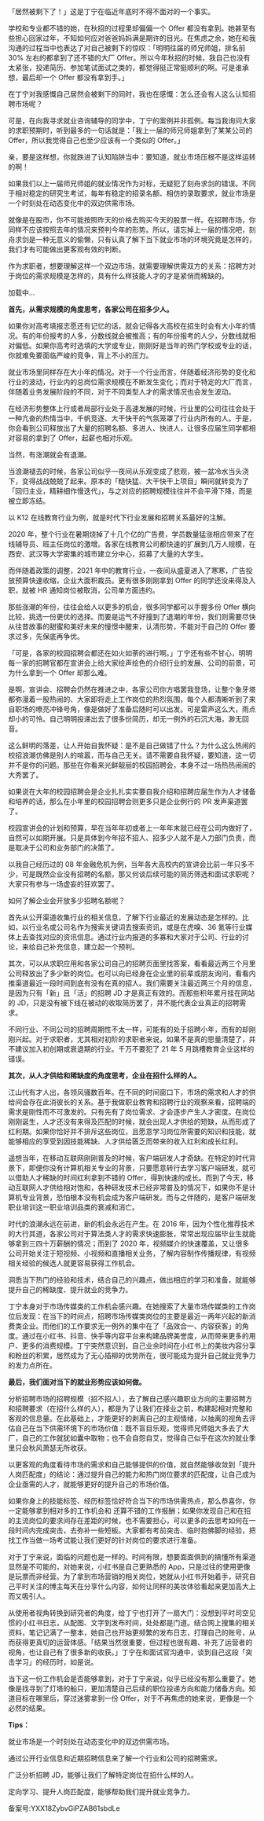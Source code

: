 「居然被剩下了！」这是丁宁在临近年底时不得不面对的一个事实。

学校和专业都不错的她，在秋招的过程里却偏偏一个 Offer 都没有拿到。她甚至有些担心回家过年，不知如何应对爸爸妈妈满是期许的目光。在焦虑之余，她在和我沟通的过程当中也表达了对自己被剩下的惊叹：「明明往届的师兄师姐，排名前 30\% 左右的都拿到了还不错的大厂 Offer。所以今年秋招的时候，我自己也没有太紧张，投递简历、参加笔试面试之类的，都觉得挺正常挺顺利的啊。可是谁承想，最后却一个 Offer 都没有拿到手。」

在丁宁对我感慨自己居然会被剩下的同时，我也在感慨：怎么还会有人这么认知招聘市场呢？

可是，在向我寻求就业咨询辅导的同学中，丁宁的案例并非孤例。每当我询问大家的求职预期时，听到最多的一句话就是：「我上一届的师兄师姐拿到了某某公司的 Offer，所以我觉得自己也至少应该有一个类似的 Offer。」

亲，要是这样想，你就跌进了认知陷阱当中：要知道，就业市场压根不是这样运转的啊！

如果我们以上一届师兄师姐的就业情况作为对标，无疑犯了刻舟求剑的错误。不同于相对稳定的研究生考试，每年有稳定的招录名额、相仿的录取要求，就业市场是一个时刻处在动态变化中的双边供需市场。

就像是在股市，你不可能按照昨天的价格去购买今天的股票一样。在招聘市场，你同样不应该按照去年的情况来预判今年的形势。所以，请忘掉上一届的情况吧，刻舟求剑是一种无意义的偷懒，只有认真了解下当下就业市场的环境究竟是怎样的，我们才有可能做出更客观有效的判断。

作为求职者，想要理解这样一个双边市场，就需要理解供需双方的关系：招聘方对于岗位的需求规模是怎样的，具有什么样技能人才的才是紧俏而稀缺的。

加载中...

**首先，从需求规模的角度思考，各家公司在招多少人。**

如果你对高考填报志愿还有记忆的话，就会记得各大高校在招生时会有大小年的情况。有的年份报考的人多，分数线就会被推高；有的年份报考的人少，分数线就相对偏低。如果你高考时选填的大学或专业，刚刚好是当年的热门学校或专业的话，你就难免要面临严峻的竞争，背上不小的压力。

就业市场里同样存在大小年的情况。对于一个行业而言，伴随着经济形势的变化和行业的波动，行业内的总岗位需求规模在不断发生变化；而对于特定的大厂而言，伴随着业务发展阶段的不同，对于不同类型人才的需求情况也会发生波动。

在经济形势整体上行或者局部行业处于高速发展的时候，行业里的公司往往会处于一种亢奋的热情当中，千帆竞逐、大干快干的气氛笼罩了行业内所有的人。于是，你会看到公司释放出了大量的招聘名额、多进人、快进人，让很多应届生同学都相对容易的拿到了 Offer，起薪也相对乐观。

当然，有涨潮就会有退潮。

当浪潮褪去的时候，各家公司似乎一夜间从乐观变成了悲观，被一盆冷水当头浇下，变得战战兢兢了起来。原本的「糙快猛、大干快干上项目」瞬间就转变为了「回归主业，精耕细作慢迭代」，与之对应的招聘规模往往并不会平滑下降，而是被立即冻结。

以 K12 在线教育行业为例，就是时代下行业发展和招聘关系最好的注解。

2020 年，整个行业在暑期烧掉了十几个亿的广告费，学员数量猛涨相应带来了在线辅导员、班主任岗位的激增。各家在线教育公司都快速的扩展到几万人规模，在西安、武汉等大学密集的城市建立分中心，招募了大量的大学生。

而伴随着政策的调整，2021 年中的教育行业，一夜间从盛夏进入了寒寒，广告投放预算快速收缩，企业大面积裁员。更有很多刚刚拿到 Offer 的同学还没来得及入职，就被 HR 通知岗位被取消，公司单方面违约。

那些涨潮的年份，往往会给人以更多的机会，很多同学都可以手握多份 Offer 横向比较，挑选一份更优的选择。而要是运气不好撞到了退潮的年份，我们则需要尽快从往昔故事的甜蜜和美好未来的憧憬中醒来，认清形势，不能对于自己的 Offer 要求过多，先保底再争优。

「可是，各家的校园招聘会都还在如火如荼的进行啊。」丁宁还有些不甘心，明明每一家的招聘官都在宣讲会上给大家绘声绘色的介绍行业的发展、公司的前景，可为什么拿到一个 Offer 却那么难。

是啊，宣讲会、招聘会仍然在推进之中，各家公司你方唱罢我登场，让整个象牙塔都弥漫着一股热闹的、大家即将走上工作岗位的热烈氛围，每个人都清晰听到了来自职场的嘹亮冲锋号角，像是做好了准备后随时可以出发。可是雷声这么大，雨点却小的可怜。自己明明投递出去了很多份简历，却无一例外的石沉大海，渺无回音。

这么鲜明的落差，让人开始自我怀疑：是不是自己做错了什么？为什么这么热闹的校招浪潮仿佛是别人的喧嚣，而与自己无关。请不需要自我怀疑，要知道，这一切并不是你的问题。那些在你看来光鲜靓丽的校园招聘会，本身不过一场热热闹闹的大秀罢了。

如果说在大年的校园招聘会是企业扎扎实实要自我介绍和招聘应届生作为人才储备和培养的话，那么在小年里的校园招聘会则更多只是企业例行的 PR 发声渠道罢了。

校园宣讲会的计划和预算，早在当年年初或者上一年年末就已经在公司内做好了，自然可以如期开展。只是具体到今年招不招人、招多少人就不是人力部门负责，而是取决于公司和业务部门的决策了。

以我自己经历过的 08 年金融危机为例，当年各大高校内的宣讲会比前一年只多不少，可是既然企业没有招聘的名额，那又何谈后续可能的简历筛选和面试求职呢？大家只有参与一场虚妄的狂欢罢了。

如何了解企业会开放多少招聘名额呢？

首先从公开渠道收集行业的相关信息，了解下行业最近的发展动态是怎样的。比如，以行业名或公司名作为搜索关键词去搜索资讯，或是在虎嗅、36 氪等行业媒体上去查找对应的资讯信息。通过行业内报道的多寡和大家对于公司、行业的讨论，来给自己补充信息，建立起一个预判。

其次，可以从求职应用和各家公司自己的招聘页面里找答案，看看最近两三个月里公司释放出了多少新的岗位。也可以向已经身在企业里的前辈或朋友询问，看看内推渠道最近一段时间到底有没有在真的招人。我们需要关注最近两三个月的信息，是因为只有「新」且「活」的招聘 JD 才是真正有效的。而那些积年累月挂在网站的 JD，只是没有被下线在被动的收取简历罢了，并不能代表企业真正的招聘需求。

不同行业、不同公司的招聘周期性不太一样，可能有的处于招聘小年，而有的却刚刚兴起。对于求职者，尤其相对初阶的求职者来说，如果不是真的思量清楚了，并不建议加入初创期或衰退期的行业。千万不要犯了 21 年 5 月跳槽教育企业这样的错误。

**其次，从人才供给和稀缺度的角度思考，企业在招什么样的人。**

江山代有才人出，各领风骚数百年。在不同的时间窗口下，市场的需求和人才的供给间会存在此消彼长的关系。基于我做职业教育和招聘行业的观察来看，招聘端的需求是刚性而不可激发的。只有先有了岗位需求、才会逐步产生人才密度。在岗位刚刚诞生，人才还没有来得及匹配的时候，就会出现人才供给的短缺，从而形成了红利期。如果你恰好并不排斥这些岗位，且愿意学习岗位所需要的知识和技能，就能够相应的享受到因技能稀缺、人才供给匮乏而带来的收入红利和成长红利。

遥想当年，在移动互联网刚刚普及的时候，客户端研发人才奇缺。在特定的时代背景下，即便你没有计算机相关专业的背景，只要愿意转行去学习客户端研发，就可以借助人才稀缺的时间红利拿到不错的 Offer，得到快速的成长。而到了今天，移动互联网人才供给相对饱和，各种研发技术已经非常普及的情况下，如果你不是计算机专业背景，恐怕根本没有机会成为客户端研发。而与之伴随的，是客户端研发职业培训这一职业培训品类的衰减和消亡。

时代的浪潮永远在前进，新的机会永远在产生。在 2016 年，因为个性化推荐技术的大行其道，各家公司对于算法类人才的需求快速膨胀，常常出现应届毕业生就能够拿到三四十万薪酬的情况；而到了 2020 年，视频媒介的快速覆盖，又让很多公司开始关注于短视频、小视频和直播相关业务，了解内容制作传播规律，有视频相关经验的候选人就更容易获得工作机会。

洞悉当下热门的经验和技术，结合自己的兴趣点，做出相应的学习和准备，就能够提升自己的稀缺度、提升就业的竞争力。

丁宁本身对于市场传媒类的工作机会感兴趣。在她搜索了大量市场传媒类的工作岗位后发现：在当下的时间点，招聘市场传媒类岗位的主要是最近一两年兴起的新消费类企业。而他们的工作要求无一例外的集中在了「品效合一、内容获客」的角度。通过在小红书、抖音、快手等内容平台来构建品牌美誉度，从而带来更多的用户、更多的消费规模。丁宁突然意识到，自己业余时间在小红书上的美妆内容分享和粉丝的积累，居然成为了无心插柳的优势所在，很可能成为提升自己就业竞争力的发力点所在。

**最后，我们面对当下的就业形势应该如何做。**

分析招聘市场的招聘规模（招不招人），去了解自己感兴趣职业方向的主要招聘方和招聘要求（在招什么样的人），都是为了让我们在择业之前，构建起相对完整和客观的信息量。在此基础上，才能更好的剥离自己的主观情绪，以抽离的视角去评估自己在当下供需环境下的市场价值：既不盲目乐观，觉得师兄师姐大多去了大厂，自己的工作就犹如囊中取物；也不会自怨自艾，觉得自己似乎在这次的就业季里只会秋风萧瑟无所收获。

以更客观的角度看待市场的需求和自己能够提供的价值，就自然能够收敛到「提升人岗匹配度」的结论：通过提升自己的能力和热门岗位要求的匹配度，让自己成为企业亟需的人才，就能够更好的提升自己的市场价值。

如果你身上的技能标签、经历标签恰好符合当下的市场供需热点，那么恭喜你，你一定能够拿到相对多的工作机会和 还算不错的工作报酬；如果你发现自己和在招的主流岗位的要求间存在差距的时候，也不需要担心，可以更多的去思考如何在一段时间内完成突击，去弥补一些短板。大家都有考前突击、临时抱佛脚的经验，把找工作当做一场考试能让我们更好的针对岗位的要求进行准备。

对于丁宁来说，面临的问题也是一样的。时间有限，想要面面俱到的搞懂所有渠道显然是不可能的，对她来说，小红书是自己更熟悉的 App，只是过往的使用更像是玩票而非经营。为了拿到市场营销的相关岗位，她就从小红书开始着手，研究自己平时关注的博主每天在分享什么内容，如何让同样的美妆体验看起来更加高大上而又吸引人。

从使用者视角转换到研究者的角度，给丁宁也打开了一扇大门：没想到平时司空见惯的小红书日志，从配图、文字到发布时间，处处都是门道。结合网上搜集的相关资料，笔记记满了一整本，她自己也开始更频繁的发布日志，打理自己的账号，从而获得更真切的运营体感。「结果当然很重要，但过程也很有趣、补充了运营者的视角，也让自己有了很多新的收获。」丁宁在和面试官沟通中，谈到自己这段「突击学习」的经历时，如是说。

当下这一份工作机会是否能够拿到，对于丁宁来说，似乎已经没有那么重要了。她像是找寻到了灯塔的船只，更加清楚自己后续的职位投递方向和能力储备方向。知道目标在哪里后，穿过迷雾拿到一份 Offer，对于不再焦虑的她来说，更像是一个必然的结果。

**Tips：**

就业市场是一个时刻处在动态变化中的双边供需市场。

通过公开行业信息和近期招聘信息来了解一个行业和公司的招聘需求。

广泛分析招聘 JD，能够让我们了解特定岗位在招什么样的人。

定向学习、提升人岗匹配度，能够帮助我们提升就业竞争力。

备案号:YXX18ZybvGiPZAB61sbdLe